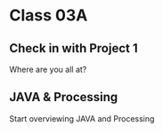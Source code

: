 # Class 03A

## Check in with Project 1

Where are you all at?



## JAVA & Processing

Start overviewing JAVA and Processing
